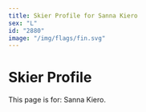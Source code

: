 ```yaml
---
title: Skier Profile for Sanna Kiero
sex: "L"
id: "2880"
image: "/img/flags/fin.svg" 
---
```


# Skier Profile

This page is for: Sanna Kiero.
    